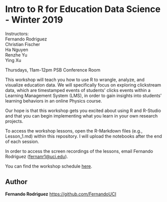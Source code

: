 
# Intro to R for Education Data Science - Winter 2019
Instructors: <br>
Fernando Rodriguez<br>
Christian Fischer<br>
Ha Nguyen<br>
Renzhe Yu<br>
Ying Xu<br>

Thursdays, 11am-12pm PSB Conference Room


This workshop will teach you how to use R to wrangle, analyze, and visualize education data. We will specifically focus on exploring clickstream data, which are timestamped events of students' clicks events within a Learning Management System (LMS), in order to gain insights into students'
learning behaviors in an online Physics course. 

Our hope is that this workshop gets you excited about using R and R-Studio and that you can begin implementing what you learn in your own research projects.

To access the workshop lessons, open the R-Markdown files (e.g., Lesson_1.md) within this repository. I will upload the notebooks after the end of each session. 

In order to access the screen recordings of the lessons, email Fernando Rodriguez (fernanr1@uci.edu).

You can find the workshop schedule <a href="https://docs.google.com/document/d/13N38rjaWh4XjXWVKmFG0cGPWmdUQ3tJROgfk5Ksgfd8/edit?usp=sharing" target="_blank">here</a>.


## Author

**Fernando Rodriguez** https://github.com/FernandoUCI



